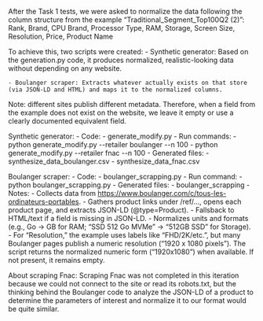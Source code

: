 After the Task 1 tests, we were asked to normalize the data following the column structure from the example “Traditional_Segment_Top100Q2 (2)”:
Rank, Brand, CPU Brand, Processor Type, RAM, Storage, Screen Size, Resolution, Price, Product Name

To achieve this, two scripts were created:
    - Synthetic generator: Based on the generation.py code, it produces normalized, realistic-looking data without depending on any website.

    - Boulanger scraper: Extracts whatever actually exists on that store (via JSON-LD and HTML) and maps it to the normalized columns.
Note: different sites publish different metadata. Therefore, when a field from the example does not exist on the website, we leave it empty or use a clearly documented equivalent field.

Synthetic generator:
    - Code:
        - generate_modify.py
    - Run commands:
        - python generate_modify.py --retailer boulanger --n 100
        - python generate_modify.py --retailer fnac --n 100
    - Generated files:
        - synthesize_data_boulanger.csv
        - synthesize_data_fnac.csv

Boulanger scraper:
    - Code:
        - boulanger_scrapping.py
    - Run command:
        - python boulanger_scrapping.py
    - Generated files:
        - boulanger_scrapping
    - Notes:
        - Collects data from https://www.boulanger.com/c/tous-les-ordinateurs-portables.
        - Gathers product links under /ref/..., opens each product page, and extracts JSON-LD (@type=Product).
        - Fallsback to HTML/text if a field is missing in JSON-LD.
        - Normalizes units and formats (e.g., Go → GB for RAM; “SSD 512 Go MVMe” → “512GB SSD” for Storage).
        - For “Resolution,” the example uses labels like “FHD/2K/etc.”, but many Boulanger pages publish a numeric resolution (“1920 x 1080 pixels”). The script returns the normalized numeric form (“1920x1080”) when available. If not present, it remains empty.


About scraping Fnac: Scraping Fnac was not completed in this iteration because we could not connect to the site or read its robots.txt, but the thinking behind the Boulanger code to analyze the JSON-LD of a product to determine the parameters of interest and normalize it to our format would be quite similar.